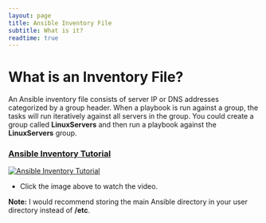 ```yaml
---
layout: page
title: Ansible Inventory File
subtitle: What is it?
readtime: true
---
```

# What is an Inventory File?
An Ansible inventory file consists of server IP or DNS addresses categorized by a group header. When a playbook is run against a group, the tasks will run iteratively against all servers in the group. You could create a group called **LinuxServers** and then run a playbook against the **LinuxServers** group.

### [Ansible Inventory Tutorial](https://www.youtube.com/watch?v=0MT9WvX_j4Y&ab_channel=RogerPerkin%2F%2FNetworkAutomationConsultant)
[![Ansible Inventory Tutorial](https://i3.ytimg.com/vi/0MT9WvX_j4Y/maxresdefault.jpg)](https://www.youtube.com/watch?v=0MT9WvX_j4Y&ab_channel=RogerPerkin%2F%2FNetworkAutomationConsultant)
- Click the image above to watch the video.

**Note:** I would recommend storing the main Ansible directory in your user directory instead of **/etc**.

